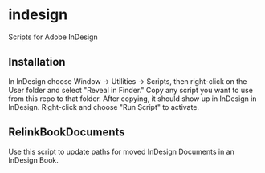 # indesign

Scripts for Adobe InDesign

## Installation

In InDesign choose Window -> Utilities -> Scripts, then right-click on the User folder
and select "Reveal in Finder." Copy any script you want to use from this repo to
that folder. After copying, it should show up in InDesign in InDesign. Right-click and
choose "Run Script" to activate.

## RelinkBookDocuments

Use this script to update paths for moved InDesign Documents in an InDesign Book.